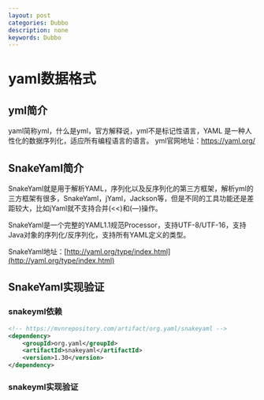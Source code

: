 ```yaml
---
layout: post
categories: Dubbo
description: none
keywords: Dubbo
---
```

# yaml数据格式

## yml简介
yaml简称yml，什么是yml，官方解释说，yml不是标记性语言，YAML 是一种人性化的数据序列化，适应所有编程语言的语言。
yml官网地址：https://yaml.org/

## SnakeYaml简介
SnakeYaml就是用于解析YAML，序列化以及反序列化的第三方框架，解析yml的三方框架有很多，SnakeYaml，jYaml，Jackson等，但是不同的工具功能还是差距较大，比如jYaml就不支持合并(<<)和(—)操作。

SnakeYaml是一个完整的YAML1.1规范Processor，支持UTF-8/UTF-16，支持Java对象的序列化/反序列化，支持所有YAML定义的类型。

SnakeYaml地址：[http://yaml.org/type/index.html](http://yaml.org/type/index.html)

## SnakeYaml实现验证

### snakeyml依赖
```xml
<!-- https://mvnrepository.com/artifact/org.yaml/snakeyaml -->
<dependency>
    <groupId>org.yaml</groupId>
    <artifactId>snakeyaml</artifactId>
    <version>1.30</version>
</dependency>
```

### snakeyml实现验证

```java

```